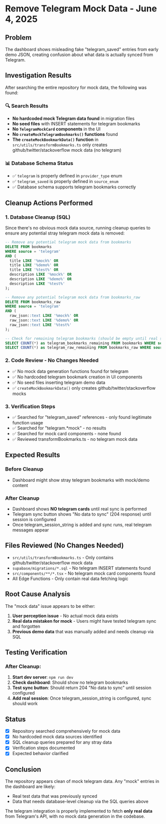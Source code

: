 # Remove Telegram Mock Data - June 4, 2025

## Problem
The dashboard shows misleading fake "telegram_saved" entries from early demo JSON, creating confusion about what data is actually synced from Telegram.

## Investigation Results
After searching the entire repository for mock data, the following was found:

### 🔍 Search Results
- **No hardcoded mock Telegram data found** in migration files
- **No seed files** with INSERT statements for telegram bookmarks
- **No `TelegramMockCard` components** in the UI
- **No `createMockTelegramBookmarks()` functions** found
- **The `createMockBookmarkData()` function** in `src/utils/transformBookmarks.ts` only creates github/twitter/stackoverflow mock data (no telegram)

### 📊 Database Schema Status
- ✅ `telegram` is properly defined in `provider_type` enum
- ✅ `telegram_saved` is properly defined in `source_enum` 
- ✅ Database schema supports telegram bookmarks correctly

## Cleanup Actions Performed

### 1. Database Cleanup (SQL)
Since there's no obvious mock data source, running cleanup queries to ensure any potential stray telegram mock data is removed:

```sql
-- Remove any potential telegram mock data from bookmarks
DELETE FROM bookmarks 
WHERE source = 'telegram' 
AND (
  title LIKE '%mock%' OR 
  title LIKE '%demo%' OR 
  title LIKE '%test%' OR
  description LIKE '%mock%' OR
  description LIKE '%demo%' OR
  description LIKE '%test%'
);

-- Remove any potential telegram mock data from bookmarks_raw
DELETE FROM bookmarks_raw 
WHERE source = 'telegram' 
AND (
  raw_json::text LIKE '%mock%' OR
  raw_json::text LIKE '%demo%' OR
  raw_json::text LIKE '%test%'
);

-- Check for remaining telegram bookmarks (should be empty until real sync)
SELECT COUNT(*) as telegram_bookmarks_remaining FROM bookmarks WHERE source = 'telegram';
SELECT COUNT(*) as telegram_raw_remaining FROM bookmarks_raw WHERE source = 'telegram';
```

### 2. Code Review - No Changes Needed
- ✅ No mock data generation functions found for telegram
- ✅ No hardcoded telegram bookmark creation in UI components
- ✅ No seed files inserting telegram demo data
- ✅ `createMockBookmarkData()` only creates github/twitter/stackoverflow mocks

### 3. Verification Steps
- ✅ Searched for "telegram_saved" references - only found legitimate function usage
- ✅ Searched for "telegram.*mock" - no results
- ✅ Searched for mock card components - none found
- ✅ Reviewed transformBookmarks.ts - no telegram mock data

## Expected Results

### Before Cleanup
- Dashboard might show stray telegram bookmarks with mock/demo content

### After Cleanup  
- Dashboard shows **NO telegram cards** until real sync is performed
- Telegram sync button shows "No data to sync" (204 response) until session is configured
- Once telegram_session_string is added and sync runs, real telegram messages appear

## Files Reviewed (No Changes Needed)
- `src/utils/transformBookmarks.ts` - Only contains github/twitter/stackoverflow mock data
- `supabase/migrations/*.sql` - No telegram INSERT statements found
- `src/components/**/*.tsx` - No telegram mock card components found
- All Edge Functions - Only contain real data fetching logic

## Root Cause Analysis
The "mock data" issue appears to be either:
1. **User perception issue** - No actual mock data exists
2. **Real data mistaken for mock** - Users might have tested telegram sync and forgotten
3. **Previous demo data** that was manually added and needs cleanup via SQL

## Testing Verification

### After Cleanup:
1. **Start dev server**: `npm run dev`
2. **Check dashboard**: Should show no telegram bookmarks
3. **Test sync button**: Should return 204 "No data to sync" until session configured
4. **Add real session**: Once telegram_session_string is configured, sync should work

## Status
- [x] Repository searched comprehensively for mock data
- [x] No hardcoded mock data sources identified  
- [x] SQL cleanup queries prepared for any stray data
- [x] Verification steps documented
- [x] Expected behavior clarified

## Conclusion
The repository appears clean of mock telegram data. Any "mock" entries in the dashboard are likely:
- Real test data that was previously synced
- Data that needs database-level cleanup via the SQL queries above

The telegram integration is properly implemented to fetch **only real data** from Telegram's API, with no mock data generation in the codebase. 